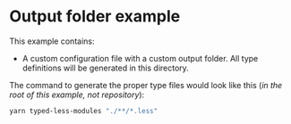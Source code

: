 # Output folder example

This example contains:

- A custom configuration file with a custom output folder. All type definitions will be generated in this directory.

The command to generate the proper type files would look like this (_in the root of this example, not repository_):

```bash
yarn typed-less-modules "./**/*.less"
```
